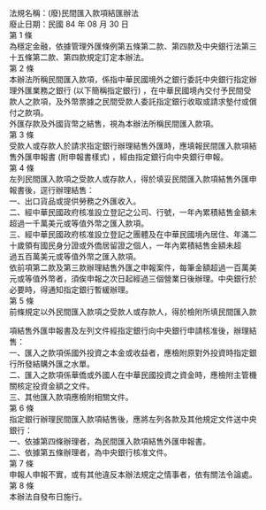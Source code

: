 法規名稱：(廢)民間匯入款項結匯辦法  
廢止日期：民國 84 年 08 月 30 日  
第 1 條  
為穩定金融，依據管理外匯條例第五條第二款、第四款及中央銀行法第三  
十五條第二款、第四款規定訂定本辦法。  
第 2 條  
本辦法所稱民間匯入款項，係指中華民國境外之銀行委託中央銀行指定辦  
理外匯業務之銀行 (以下簡稱指定銀行) ，在中華民國境內交付予民間受  
款人之款項，及外幣票據之民間受款人委託指定銀行收取或請求墊付或償  
付之款項。  
外匯存款及外國貨幣之結售，視為本辦法所稱民間匯入款項。  
第 3 條  
受款人或存款人於請求指定銀行辦理結售外匯時，應填報民間匯入款項結  
售外匯申報書 (附申報書樣式) ，經由指定銀行向中央銀行申報。  
第 4 條  
左列民間匯入款項之受款人或存款人，得於填妥民間匯入款項結售外匯申  
報書後，逕行辦理結售：  
一、出口貨品或提供勞務之外匯收入。  
二、經中華民國政府核准設立登記之公司、行號，一年內累積結售金額未  
超過一千萬美元或等值外幣之匯入款項。  
三、經中華民國政府核准設立登記之團體及在中華民國境內居住、年滿二  
十歲領有國民身分證或外僑居留證之個人，一年內累積結售金額未超  
過五百萬美元或等值外幣之匯入款項。  
依前項第二款及第三款辦理結售外匯之申報案件，每筆金額超過一百萬美  
元或等值外幣者，須俟申報之次日起經過三個營業日後辦理。中央銀行於  
必要時，得通知指定銀行暫緩辦理。  
第 5 條  
前條規定以外民間匯入款項之受款人或存款人，得於檢附所填民間匯入款  


項結售外匯申報書及左列文件經指定銀行向中央銀行申請核准後，辦理結  
售：  
一、匯入之款項係國外投資之本金或收益者，應檢附原對外投資時指定銀  
行所發結購外匯之水單。  
二、匯入之款項係華僑或外國人在中華民國投資之資金時，應檢附主管機  
關核定投資金額之文件。  
三、其他匯入款項應檢附相關文件。  
第 6 條  
指定銀行辦理民間匯入款項結售後，應將左列各款及其他規定文件送中央  
銀行：  
一、依據第四條辦理者，為民間匯入款項結售外匯申報書。  
二、依據第五條辦理者，為中央銀行核准文件。  
第 7 條  
申報人申報不實，或有其他違反本辦法規定之情事者，依有關法令論處。  
第 8 條  
本辦法自發布日施行。  


